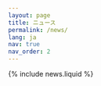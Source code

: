 ```yaml
---
layout: page
title: ニュース
permalink: /news/
lang: ja
nav: true
nav_order: 2
---
```


{% include news.liquid %}
